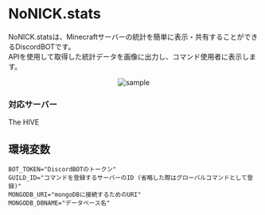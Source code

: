 # NoNICK.stats
NoNICK.statsは、Minecraftサーバーの統計を簡単に表示・共有することができるDiscordBOTです。  
APIを使用して取得した統計データを画像に出力し、コマンド使用者に表示します。

<div align="center">
  <img src="https://media.discordapp.net/attachments/958791423161954445/1059402992702468156/NULL1017-StatsCard.png?width=1191&height=670" alt="sample">
</div>

### 対応サーバー
The HIVE

## 環境変数
```env
BOT_TOKEN="DiscordBOTのトークン"
GUILD_ID="コマンドを登録するサーバーのID (省略した際はグローバルコマンドとして登録)"
MONGODB_URI="mongoDBに接続するためのURI"
MONGODB_DBNAME="データベース名"
```